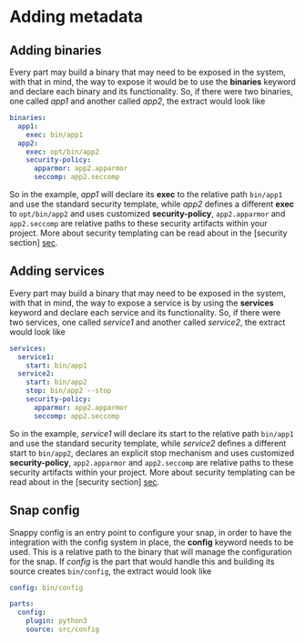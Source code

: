 # Adding metadata

## Adding binaries

Every part may build a binary that may need to be exposed in the system, with
that in mind, the way to expose it would be to use the **binaries** keyword
and declare each binary and its functionality. So, if there were two binaries,
one called *app1* and another called *app2*, the extract would look like

```yaml
binaries:
  app1:
    exec: bin/app1
  app2:
    exec: opt/bin/app2
    security-policy:
      apparmor: app2.apparmor
      seccomp: app2.seccomp
```

So in the example, *app1* will declare its **exec** to the relative path
`bin/app1` and use the standard security template, while *app2* defines a
different **exec** to `opt/bin/app2` and uses customized **security-policy**,
`app2.apparmor` and `app2.seccomp` are relative paths to these security
artifacts within your project. More about security templating can be read
about in the [security section] [sec].

## Adding services

Every part may build a binary that may need to be exposed in the system, with
that in mind, the way to expose a service is by using the **services**
keyword and declare each service and its functionality. So, if there were two
services, one called *service1* and another called *service2*, the extract
would look like

```yaml
services:
  service1:
    start: bin/app1
  service2:
    start: bin/app2
    stop: bin/app2 --stop
    security-policy:
      apparmor: app2.apparmor
      seccomp: app2.seccomp
```

So in the example, *service1* will declare its start to the relative path
`bin/app1` and use the standard security template, while *service2* defines
a different start to `bin/app2`, declares an explicit stop mechanism and uses
customized **security-policy**, `app2.apparmor` and `app2.seccomp` are
relative paths to these security artifacts within your project. More about
security templating can be read about in the [security section] [sec].

## Snap config

Snappy config is an entry point to configure your snap, in order to have the
integration with the config system in place, the **config** keyword needs to
be used. This is a relative path to the binary that will manage the
configuration for the snap. If *config* is the part that would handle this
and building its source creates `bin/config`, the extract would look like

```yaml
config: bin/config

parts:
  config:
    plugin: python3
    source: src/config
```

[sec]: https://developer.ubuntu.com/snappy/guides/security-policy/
